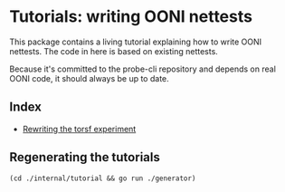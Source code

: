 # Tutorials: writing OONI nettests

This package contains a living tutorial explaining how to write OONI
nettests. The code in here is based on existing nettests.

Because it's committed to the probe-cli repository and depends on
real OONI code, it should always be up to date.

## Index

- [Rewriting the torsf experiment](experiment/torsf/)


## Regenerating the tutorials

```
(cd ./internal/tutorial && go run ./generator)
```